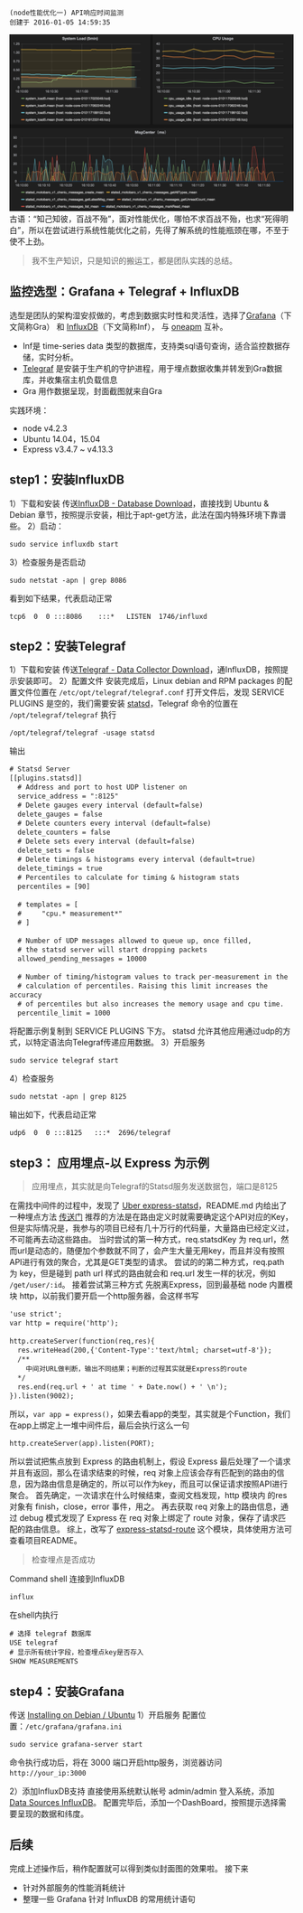 ```
(node性能优化一) API响应时间监测
创建于 2016-01-05 14:59:35
```

![cheniu-api-time-line.png](../images/cheniu-api-time-line.png)
古语：“知己知彼，百战不殆”，面对性能优化，哪怕不求百战不殆，也求“死得明白”，所以在尝试进行系统性能优化之前，先得了解系统的性能瓶颈在哪，不至于使不上劲。

> 我不生产知识，只是知识的搬运工，都是团队实践的总结。

<!-- more -->

## 监控选型：Grafana + Telegraf + InfluxDB
选型是团队的架构湿安叔做的，考虑到数据实时性和灵活性，选择了[Grafana](http://grafana.org/)（下文简称Gra）  和 [InfluxDB](https://influxdata.com/)（下文简称Inf）， 与 [oneapm](http://www.oneapm.com/) 互补。
* Inf是 time-series data 类型的数据库，支持类sql语句查询，适合监控数据存储，实时分析。
* [Telegraf](https://influxdata.com/time-series-platform/telegraf/) 是安装于生产机的守护进程，用于埋点数据收集并转发到Gra数据库，并收集宿主机负载信息
* Gra 用作数据呈现，封面截图就来自Gra

实践环境：
* node v4.2.3
* Ubuntu 14.04，15.04
* Express v3.4.7 ~ v4.13.3

## step1：安装InfluxDB
1）下载和安装
传送[InfluxDB - Database Download](https://influxdata.com/downloads/)，直接找到 Ubuntu & Debian 章节，按照提示安装，相比于apt-get方法，此法在国内特殊环境下靠谱些。
2）启动：
```
sudo service influxdb start
```
3）检查服务是否启动
```
sudo netstat -apn | grep 8086
```
看到如下结果，代表启动正常
```
tcp6  0  0 :::8086    :::*   LISTEN  1746/influxd
```

## step2：安装Telegraf
1）下载和安装
传送[Telegraf - Data Collector Download](https://influxdata.com/downloads/#telegraf)，通InfluxDB，按照提示安装即可。
2）配置文件
安装完成后，Linux debian and RPM packages 的配置文件位置在 `/etc/opt/telegraf/telegraf.conf`
打开文件后，发现 SERVICE PLUGINS 是空的，我们需要安装 [statsd](https://github.com/influxdata/telegraf/tree/master/plugins/statsd)，Telegraf 命令的位置在 `/opt/telegraf/telegraf`
执行
```
/opt/telegraf/telegraf -usage statsd
```
输出
```
# Statsd Server
[[plugins.statsd]]
  # Address and port to host UDP listener on
  service_address = ":8125"
  # Delete gauges every interval (default=false)
  delete_gauges = false
  # Delete counters every interval (default=false)
  delete_counters = false
  # Delete sets every interval (default=false)
  delete_sets = false
  # Delete timings & histograms every interval (default=true)
  delete_timings = true
  # Percentiles to calculate for timing & histogram stats
  percentiles = [90]

  # templates = [
  #     "cpu.* measurement*"
  # ]

  # Number of UDP messages allowed to queue up, once filled,
  # the statsd server will start dropping packets
  allowed_pending_messages = 10000

  # Number of timing/histogram values to track per-measurement in the
  # calculation of percentiles. Raising this limit increases the accuracy
  # of percentiles but also increases the memory usage and cpu time.
  percentile_limit = 1000
```
将配置示例复制到 SERVICE PLUGINS 下方。
statsd 允许其他应用通过udp的方式，以特定语法向Telegraf传递应用数据。
3）开启服务
```
sudo service telegraf start
```
4）检查服务
```
sudo netstat -apn | grep 8125
```
输出如下，代表启动正常
```
udp6  0  0 :::8125   :::*  2696/telegraf
```

## step3： 应用埋点-以 Express 为示例
> 应用埋点，其实就是向Telegraf的Statsd服务发送数据包，端口是8125

在需找中间件的过程中，发现了 [Uber express-statsd](https://github.com/uber/express-statsd)，README.md 内给出了一种埋点方法  [传送门](https://github.com/uber/express-statsd#per-route-example)
推荐的方法是在路由定义时就需要确定这个API对应的Key，但是实际情况是，我参与的项目已经有几十万行的代码量，大量路由已经定义过，不可能再去动这些路由。
当时尝试的第一种方式，req.statsdKey 为 req.url，然而url是动态的，随便加个参数就不同了，会产生大量无用key，而且并没有按照API进行有效的聚合，尤其是GET类型的请求。
尝试的的第二种方式，req.path 为 key，但是碰到 path url 样式的路由就会和 req.url 发生一样的状况，例如 `/get/user/:id`。
接着尝试第三种方式
先脱离Express，回到最基础 node 内置模块 http，以前我们要开启一个http服务器，会这样书写
```
'use strict';
var http = require('http');

http.createServer(function(req,res){
  res.writeHead(200,{'Content-Type':'text/html; charset=utf-8'});
  /**
    中间对URL做判断，输出不同结果；判断的过程其实就是Express的route
  */
  res.end(req.url + ' at time ' + Date.now() + ' \n');
}).listen(9002);
```
所以，`var app = express()`，如果去看app的类型，其实就是个Function，我们在app上绑定上一堆中间件后，最后会执行这么一句
```
http.createServer(app).listen(PORT);
```
所以尝试把焦点放到 Express 的路由机制上，假设 Express 最后处理了一个请求并且有返回，那么在请求结束的时候，req 对象上应该会存有匹配到的路由的信息，因为路由信息是确定的，所以可以作为key，而且可以保证请求按照API进行聚合。
首先确定，一次请求在什么时候结束，查阅文档发现，http 模块内 的res 对象有 finish，close，error  事件，用之。
再去获取 req 对象上的路由信息，通过 debug 模式发现了 Express 在 req 对象上绑定了 route 对象，保存了请求匹配的路由信息。
综上，改写了 [express-statsd-route](https://github.com/plusmancn/express-statsd-route) 这个模块，具体使用方法可查看项目README。

> 检查埋点是否成功

Command shell 连接到InfluxDB
```
influx
```
在shell内执行
```
# 选择 telegraf 数据库
USE telegraf
# 显示所有统计字段，检查埋点key是否存入
SHOW MEASUREMENTS
```

## step4：安装Grafana
传送 [Installing on Debian / Ubuntu](http://docs.grafana.org/installation/debian/#install)
1）开启服务
配置位置：`/etc/grafana/grafana.ini`
```
sudo service grafana-server start
```
命令执行成功后，将在 3000 端口开启http服务，浏览器访问 `http://your_ip:3000`

2）添加InfluxDB支持
直接使用系统默认帐号 admin/admin 登入系统，添加 [ Data Sources InfluxDB](http://docs.grafana.org/datasources/influxdb/)。
配置完毕后，添加一个DashBoard，按照提示选择需要呈现的数据和纬度。

## 后续
完成上述操作后，稍作配置就可以得到类似封面图的效果啦。
接下来
* 针对外部服务的性能消耗统计
* 整理一些 Grafana 针对 InfluxDB 的常用统计语句
